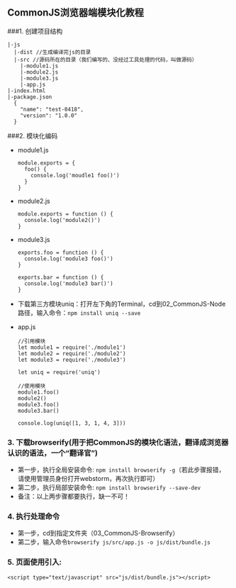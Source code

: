 ## CommonJS浏览器端模块化教程
###1. 创建项目结构
  ```
  |-js
    |-dist //生成编译完js的目录
    |-src //源码所在的目录（我们编写的、没经过工具处理的代码，叫做源码）
      |-module1.js
      |-module2.js
      |-module3.js
      |-app.js
  |-index.html
  |-package.json
    {
      "name": "test-0418",
      "version": "1.0.0"
    }
  ```
  
###2. 模块化编码
  * module1.js
    ```
    module.exports = {
      foo() {
        console.log('moudle1 foo()')
      }
    }
    ```
  * module2.js
    ```
    module.exports = function () {
      console.log('module2()')
    }
    ```
  * module3.js
    ```
    exports.foo = function () {
      console.log('module3 foo()')
    }
    
    exports.bar = function () {
      console.log('module3 bar()')
    }
    ```
  * 下载第三方模块uniq：打开左下角的Terminal，cd到02_CommonJS-Node路径，输入命令：```npm install uniq --save```
  
  * app.js
    ```
    //引用模块
    let module1 = require('./module1')
    let module2 = require('./module2')
    let module3 = require('./module3')
    
    let uniq = require('uniq')
    
    //使用模块
    module1.foo()
    module2()
    module3.foo()
    module3.bar()
    
    console.log(uniq([1, 3, 1, 4, 3]))
    ```

### 3. 下载browserify(用于把CommonJS的模块化语法，翻译成浏览器认识的语法，一个“翻译官”)
  * 第一步，执行全局安装命令: ```npm install browserify -g```（若此步骤报错，请使用管理员身份打开webstorm，再次执行即可）
  * 第二步，执行局部安装命令: ```npm install browserify --save-dev```
  * 备注：以上两步骤都要执行，缺一不可！
  
### 4. 执行处理命令
  * 第一步，cd到指定文件夹（03_CommonJS-Browserify）
  * 第二步，输入命令```browserify js/src/app.js -o js/dist/bundle.js```
 
### 5. 页面使用引入:
  ```
  <script type="text/javascript" src="js/dist/bundle.js"></script> 
  ```